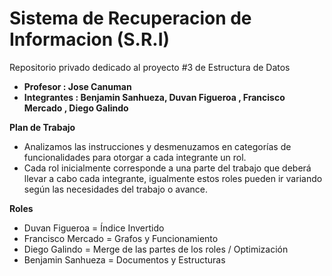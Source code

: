 # Sistema de Recuperacion de Informacion (S.R.I)

Repositorio privado dedicado al proyecto #3 de Estructura de Datos

- **Profesor : Jose Canuman**
- **Integrantes : Benjamin Sanhueza, Duvan Figueroa , Francisco Mercado , Diego Galindo**

**Plan de Trabajo**
- Analizamos las instrucciones y desmenuzamos en categorías de funcionalidades para otorgar a cada integrante un rol.
- Cada rol inicialmente corresponde a una parte del trabajo que deberá llevar a cabo cada integrante, igualmente estos roles pueden ir variando según las necesidades del trabajo o avance.

**Roles**
- Duvan Figueroa = Índice Invertido
- Francisco Mercado = Grafos y Funcionamiento
- Diego Galindo = Merge de las partes de los roles / Optimización
- Benjamin Sanhueza = Documentos y Estructuras
